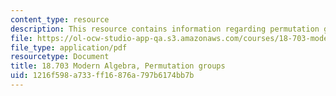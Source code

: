 ```yaml
---
content_type: resource
description: This resource contains information regarding permutation groups.
file: https://ol-ocw-studio-app-qa.s3.amazonaws.com/courses/18-703-modern-algebra-spring-2013/1216f598a733ff16876a797b6174bb7b_MIT18_703S13_pra_l_5.pdf
file_type: application/pdf
resourcetype: Document
title: 18.703 Modern Algebra, Permutation groups
uid: 1216f598-a733-ff16-876a-797b6174bb7b
---
```


